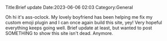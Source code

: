 Title:Brief update
Date:2023-06-06 02:03
Category:General

Oh hi it's ass-oclock. My lovely boyfriend has been helping me fix my custom emoji plugin and I can once again build this site, yey! Very hopeful everything keeps going well. Brief update at least, but wanted to post SOMETHING to show this site isn't dead. Anymore.